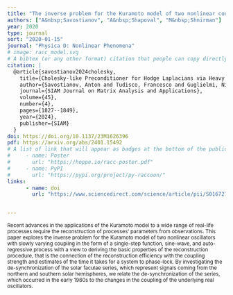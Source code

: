 ```yaml
---
title: "The inverse problem for the Kuramoto model of two nonlinear coupled oscillators driven by applications to solar activity"
authors: ["A&nbsp;Savostianov", "A&nbsp;Shapoval", "M&nbsp;Shnirman"]
year: 2020
type: journal
sort: "2020-01-15"
journal: "Physica D: Nonlinear Phenomena"
# image: racc_model.svg
# A bibtex (or any other format) citation that people can copy directly from the website.
citation: |
  @article{savostianov2024cholesky,
    title={Cholesky-like Preconditioner for Hodge Laplacians via Heavy Collapsible Subcomplex},
    author={Savostianov, Anton and Tudisco, Francesco and Guglielmi, Nicola},
    journal={SIAM Journal on Matrix Analysis and Applications},
    volume={45},
    number={4},
    pages={1827--1849},
    year={2024},
    publisher={SIAM}
  }
doi: https://doi.org/10.1137/23M1626396
pdf: https://arxiv.org/abs/2401.15492
# A list of link that will appear as badges at the bottom of the publication.
#     - name: Poster
#       url: "https://hoppe.io/racc-poster.pdf"
#     - name: PyPI
#       url: "https://pypi.org/project/py-raccoon/"
links:
      - name: doi
        url: "https://www.sciencedirect.com/science/article/pii/S016727891830201X"


---
```


<small>Recent advances in the applications of the Kuramoto model to a wide range of real-life processes require the reconstruction of processes’ parameters from observations. This paper explores the inverse problem for the Kuramoto model of two nonlinear oscillators with slowly varying coupling in the form of a single-step function, sine-wave, and auto-regressive process with a view to deriving the basic properties of the reconstruction procedure, that is the connection of the reconstruction efficiency with the coupling strength and estimates of the time it takes for a system to phase-lock. By investigating the de-synchronization of the solar faculae series, which represent signals coming from the northern and southern solar hemispheres, we relate the de-synchronization of the series, which occurred in the early 1960s to the changes in the coupling of the underlying real oscillators.</small>
